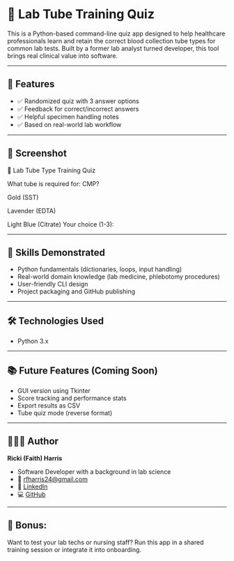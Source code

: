 # 🧪 Lab Tube Training Quiz

This is a Python-based command-line quiz app designed to help healthcare professionals learn and retain the correct blood collection tube types for common lab tests. Built by a former lab analyst turned developer, this tool brings real clinical value into software.

---

## 🚀 Features

- ✅ Randomized quiz with 3 answer options
- ✅ Feedback for correct/incorrect answers
- ✅ Helpful specimen handling notes
- ✅ Based on real-world lab workflow

---

## 📸 Screenshot

🧪 Lab Tube Type Training Quiz

What tube is required for: CMP?

Gold (SST)

Lavender (EDTA)

Light Blue (Citrate)
Your choice (1-3):


---

## 🧠 Skills Demonstrated

- Python fundamentals (dictionaries, loops, input handling)
- Real-world domain knowledge (lab medicine, phlebotomy procedures)
- User-friendly CLI design
- Project packaging and GitHub publishing

---

## 🛠️ Technologies Used

- Python 3.x

---

## 📚 Future Features (Coming Soon)

- GUI version using Tkinter
- Score tracking and performance stats
- Export results as CSV
- Tube quiz mode (reverse format)

---

## 👩🏾‍💻 Author

**Ricki (Faith) Harris**  
- Software Developer with a background in lab science  
- 📧 rfharris24@gmail.com  
- 🔗 [LinkedIn](https://linkedin.com/in/rickiharris)  
- 💻 [GitHub](https://github.com/Rfaithharris)

---

## 🧪 Bonus:
Want to test your lab techs or nursing staff? Run this app in a shared training session or integrate it into onboarding.

